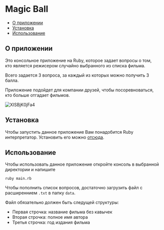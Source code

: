 # Magic Ball


- [О приложении](#about)
- [Установка](#getting_started)
- [Использование](#usage)

## О приложении <a name = "about"></a>

Это консольное приложение на Ruby, которое задает вопросы о том, кто является режисером случайно выбранного из списка фильма.

Всего задается 3 вопроса, за каждый из которых можно получить 3 балла.

Приложение подойдет для компании друзей, чтобы посоревноваться, кто больше отгадает фильмов.

![XISBjK0jFa4](https://user-images.githubusercontent.com/79384225/174931119-286b605b-d623-4953-bd90-225de6977947.jpg)

## Установка <a name = "getting_started"></a>

Чтобы запустить данное приложение Вам понадобится Ruby интерпретатор.
Установить его можно [отсюда](https://rubyinstaller.org/).

## Использование <a name = "usage"></a>

Чтобы использовать данное приложение откройте консоль в выбранной директории и напишите
```
ruby main.rb
```


Чтобы пополнить список вопросов, достаточно загрузить файл с расширеннием `.txt` в папку `data`.

Файл обязательно должен быть следущей структуры:

* Первая строчка: название фильма без кавычек
* Вторая строчка: полное имя автора
* Третья строчка: год издания фильма

